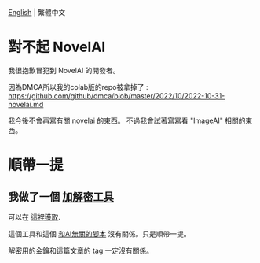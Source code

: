 [English]((README.md)) | 繁體中文
# 對不起 NovelAI
我很抱歉冒犯到 NovelAI 的開發者。

因為DMCA所以我的colab版的repo被拿掉了 : https://github.com/github/dmca/blob/master/2022/10/2022-10-31-novelai.md

我今後不會再寫有關 novelai 的東西。 不過我會試著寫寫看 "ImageAI" 相關的東西。

# 順帶一提
## 我做了一個 [加解密工具](https://github.com/JingShing/Encryptor-Decryptor)
可以在 [這裡獲取](https://github.com/JingShing/Encryptor-Decryptor).

這個工具和這個 [和AI無關的腳本](a_script_not_for_ai) 沒有關係。只是順帶一提。

解密用的金鑰和這篇文章的 tag 一定沒有關係。
